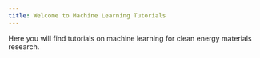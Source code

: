 ```yaml
---
title: Welcome to Machine Learning Tutorials
---
```



Here you will find tutorials on machine learning for clean energy materials research.
